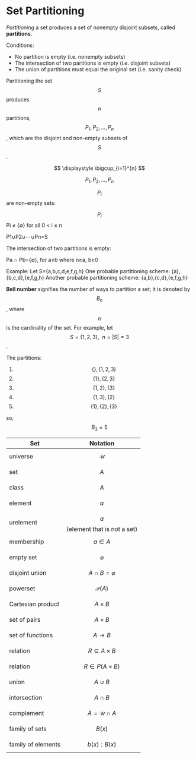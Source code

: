 # Set Partitioning

*Partitioning* a set produces a set of nonempty disjoint subsets, called **partitions**.

Conditions:
* No partition is empty (i.e. nonempty subsets)
* The intersection of two partitions is empty (i.e. disjoint subsets)
* The union of partitions must equal the original set (i.e. sanity check)

Partitioning the set $$S$$ produces $$n$$ partitions, $$P_1, P_2,\dots,P_n$$,  which are the disjoint and non-empty subsets of $$S$$.


$$
\displaystyle
\bigcup_{i=1}^{n} 
$$

$$P_1, P_2,\dots,P_n$$


$$P_i$$ are non-empty sets:

$$P_i$$
Pi ≠ {∅} for all 0 < i ≤ n

P1∪P2∪⋯∪Pn=S


The intersection of two partitions is empty:



Pa ∩ Pb={∅}, for a≠b where n≥a, b≥0



Example:
Let S={a,b,c,d,e,f,g,h}
One probable partitioning scheme: {a},{b,c,d},{e,f,g,h}
Another probable partitioning scheme: {a,b},{c,d},{e,f,g,h}


**Bell number** signifies the number of ways to partition a set; it is denoted by $$B_n$$, where $$n$$ is the cardinality of the set. For example, let $$S=\{1,2,3\},\ \ n=|S|=3$$.

The partitions:
1. $$\{\},\{1,2,3\}$$
2. $$\{1\},\{2,3\}$$
3. $$\{1,2\},\{3\}$$
4. $$\{1,3\},\{2\}$$
5. $$\{1\},\{2\},\{3\}$$

so, $$B_3=5$$




Set                     | Notation
------------------------|---------
universe                | $$\mathcal{U}$$
set                     | $$A$$
class                   | $$A$$
element                 | $$a$$
urelement               | $$a$$ (element that is not a set)
membership              | $$a\in A$$
empty set               | $$\varnothing$$
disjoint union          | $$A\cap B = \varnothing$$
powerset                | $$\mathcal{P}(A)$$
Cartesian product       | $$A\times B$$
set of pairs            | $$A\times B$$
set of functions        | $$A\to B$$
relation                | $$R \subseteq A\times B$$
relation                | $$R \in P(A\times B)$$
union                   | $$A \cup B$$
intersection            | $$A \cap B$$
complement              | $$\bar A=\mathcal{U}\cap A$$
family of sets          | $$B(x)$$
family of elements      | $$b(x):B(x)$$
